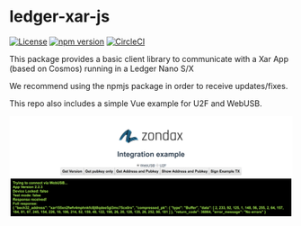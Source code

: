 # ledger-xar-js

[![License](https://img.shields.io/badge/License-Apache%202.0-blue.svg)](https://opensource.org/licenses/Apache-2.0)
[![npm version](https://badge.fury.io/js/%40zondax%2Fledger-xar-js.svg)](https://badge.fury.io/js/%40zondax%2Fledger-xar-js)
[![CircleCI](https://circleci.com/gh/Zondax/ledger-xar-js/tree/master.svg?style=shield)](https://circleci.com/gh/Zondax/ledger-xar-js/tree/master)

This package provides a basic client library to communicate with a Xar App (based on Cosmos) running in a Ledger Nano S/X

We recommend using the npmjs package in order to receive updates/fixes.

This repo also includes a simple Vue example for U2F and WebUSB.

![Example](docs/example.png)
